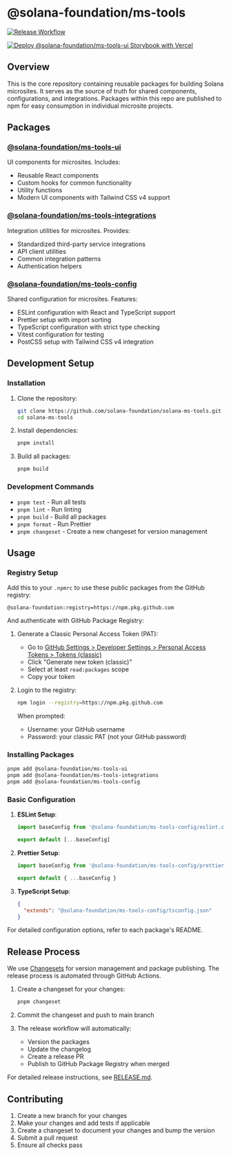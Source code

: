# @solana-foundation/ms-tools

[![Release Workflow](https://github.com/solana-foundation/solana-ms-tools/actions/workflows/release.yml/badge.svg?branch=main)](https://github.com/solana-foundation/solana-ms-tools/actions/workflows/release.yml)

[![Deploy @solana-foundation/ms-tools-ui Storybook with Vercel](https://vercel.com/button)](https://vercel.com/new/clone?repository-url=https%3A%2F%2Fgithub.com%2Fsolana-foundation%2Fsolana-ms-tools&project-name=ms-tools-ui&repository-name=solana-ms-tools-ui&root-directory=packages/ui&install-command=pnpm%20install&build-command=pnpm%20build-storybook&output-directory=storybook-static)

## Overview

This is the core repository containing reusable packages for building Solana microsites. It serves as the source of truth for shared components, configurations, and integrations. Packages within this repo are published to npm for easy consumption in individual microsite projects.

## Packages

### [@solana-foundation/ms-tools-ui](./packages/ui/README.md)

UI components for microsites. Includes:

- Reusable React components
- Custom hooks for common functionality
- Utility functions
- Modern UI components with Tailwind CSS v4 support

### [@solana-foundation/ms-tools-integrations](./packages/integrations/README.md)

Integration utilities for microsites. Provides:

- Standardized third-party service integrations
- API client utilities
- Common integration patterns
- Authentication helpers

### [@solana-foundation/ms-tools-config](./packages/config/README.md)

Shared configuration for microsites. Features:

- ESLint configuration with React and TypeScript support
- Prettier setup with import sorting
- TypeScript configuration with strict type checking
- Vitest configuration for testing
- PostCSS setup with Tailwind CSS v4 integration

## Development Setup

### Installation

1. Clone the repository:

   ```sh
   git clone https://github.com/solana-foundation/solana-ms-tools.git
   cd solana-ms-tools
   ```

2. Install dependencies:

   ```sh
   pnpm install
   ```

3. Build all packages:

   ```sh
   pnpm build
   ```

### Development Commands

- `pnpm test` - Run all tests
- `pnpm lint` - Run linting
- `pnpm build` - Build all packages
- `pnpm format` - Run Prettier
- `pnpm changeset` - Create a new changeset for version management

## Usage

### Registry Setup

Add this to your `.npmrc` to use these public packages from the GitHub registry:

```.npmrc
@solana-foundation:registry=https://npm.pkg.github.com
```

And authenticate with GitHub Package Registry:

1. Generate a Classic Personal Access Token (PAT):

   - Go to [GitHub Settings > Developer Settings > Personal Access Tokens > Tokens (classic)](https://github.com/settings/tokens)
   - Click "Generate new token (classic)"
   - Select at least `read:packages` scope
   - Copy your token

2. Login to the registry:

   ```sh
   npm login --registry=https://npm.pkg.github.com
   ```

   When prompted:

   - Username: your GitHub username
   - Password: your classic PAT (not your GitHub password)

### Installing Packages

```sh
pnpm add @solana-foundation/ms-tools-ui
pnpm add @solana-foundation/ms-tools-integrations
pnpm add @solana-foundation/ms-tools-config
```

### Basic Configuration

1. **ESLint Setup**:

   ```javascript
   import baseConfig from '@solana-foundation/ms-tools-config/eslint.config.base.js'

   export default [...baseConfig]
   ```

2. **Prettier Setup**:

   ```javascript
   import baseConfig from '@solana-foundation/ms-tools-config/prettier.config.js'

   export default { ...baseConfig }
   ```

3. **TypeScript Setup**:

   ```json
   {
     "extends": "@solana-foundation/ms-tools-config/tsconfig.json"
   }
   ```

For detailed configuration options, refer to each package's README.

## Release Process

We use [Changesets](https://github.com/changesets/changesets) for version management and package publishing. The release process is automated through GitHub Actions.

1. Create a changeset for your changes:

   ```sh
   pnpm changeset
   ```

2. Commit the changeset and push to main branch
3. The release workflow will automatically:
   - Version the packages
   - Update the changelog
   - Create a release PR
   - Publish to GitHub Package Registry when merged

For detailed release instructions, see [RELEASE.md](./RELEASE.md).

## Contributing

1. Create a new branch for your changes
2. Make your changes and add tests if applicable
3. Create a changeset to document your changes and bump the version
4. Submit a pull request
5. Ensure all checks pass
